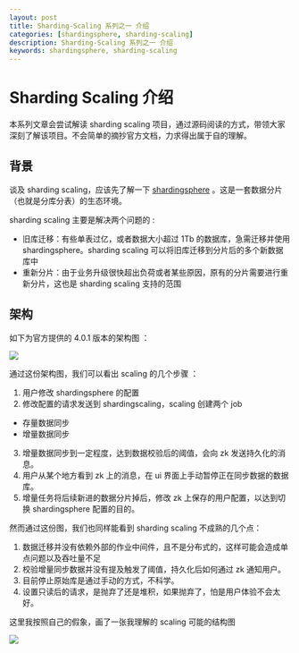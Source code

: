 ```yaml
---
layout: post  
title: Sharding-Scaling 系列之一 介绍  
categories: [shardingsphere, sharding-scaling]  
description: Sharding-Scaling 系列之一 介绍  
keywords: shardingsphere, sharding-scaling  
---
```


# Sharding Scaling 介绍

本系列文章会尝试解读 sharding scaling 项目，通过源码阅读的方式，带领大家深刻了解该项目。不会简单的摘抄官方文档，力求得出属于自的理解。

## 背景

谈及 sharding scaling，应该先了解一下 [shardingsphere](https://github.com/apache/shardingsphere) 。这是一套数据分片（也就是分库分表）的生态环境。

sharding scaling 主要是解决两个问题的 : 

  - 旧库迁移：有些单表过亿，或者数据大小超过 1Tb 的数据库，急需迁移并使用 shardingsphere。sharding scaling 可以将旧库迁移到分片后的多个新数据库中
  - 重新分片：由于业务升级很快超出负荷或者某些原因，原有的分片需要进行重新分片，这也是 sharding scaling 支持的范围

 ## 架构
 
 如下为官方提供的 4.0.1 版本的架构图 ：
 
 ![](https://taojintianxia.github.io/images/posts/shardingsphere/scaling/scaling-overview.cn.png) 
 
通过这份架构图，我们可以看出 scaling 的几个步骤 ：
 
 1. 用户修改 shardingsphere 的配置
 2. 修改配置的请求发送到 shardingscaling，scaling 创建两个 job
   - 存量数据同步
   - 增量数据同步
 3. 增量数据同步到一定程度，达到数据校验后的阈值，会向 zk 发送持久化的消息。
 4. 用户从某个地方看到 zk 上的消息，在 ui 界面上手动暂停正在同步数据的数据库。
 5. 增量任务将后续新进的数据分片掉后，修改 zk 上保存的用户配置，以达到切换 shardingsphere 配置的目的。

然而通过这份图，我们也同样能看到 sharding scaling 不成熟的几个点：
 
 1. 数据迁移并没有依赖外部的作业中间件，且不是分布式的，这样可能会造成单点问题以及吞吐量不足
 2. 校验增量同步数据并没有提及触发了阈值，持久化后如何通过 zk 通知用户。
 3. 目前停止原始库是通过手动的方式，不科学。
 4. 设置只读后的请求，是抛弃了还是堆积，如果抛弃了，怕是用户体验不会太好。

这里我按照自己的假象，画了一张我理解的 scaling 可能的结构图

 ![](https://taojintianxia.github.io/images/posts/shardingsphere/scaling/new-architecture.png) 
 

 